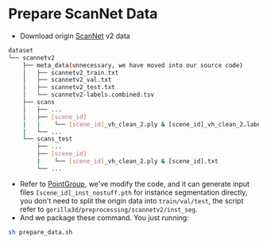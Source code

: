 # Prepare ScanNet Data
- Download origin [ScanNet](https://github.com/ScanNet/ScanNet) v2 data
```sh
dataset
└── scannetv2
    ├── meta_data(unnecessary, we have moved into our source code)
    │   ├── scannetv2_train.txt
    │   ├── scannetv2_val.txt
    │   ├── scannetv2_test.txt
    │   └── scannetv2-labels.combined.tsv
    ├── scans
    │   ├── ...
    │   ├── [scene_id]
    |   |    └── [scene_id]_vh_clean_2.ply & [scene_id]_vh_clean_2.labels.ply & [scene_id]_vh_clean_2.0.010000.segs.json & [scene_id].aggregation.json
    |   └── ...
    └── scans_test
        ├── ...
        ├── [scene_id]
        |    └── [scene_id]_vh_clean_2.ply & [scene_id].txt
        └── ...
```


- Refer to [PointGroup](https://github.com/Jia-Research-Lab/PointGroup), we've modify the code, and it can generate input files `[scene_id]_inst_nostuff.pth` for instance segmentation directly, you don't need to split the origin data into `train/val/test`, the script refer to `gorilla3d/preprocessing/scannetv2/inst_seg`.
- And we package these command. You just running:
```sh
sh prepare_data.sh
```


